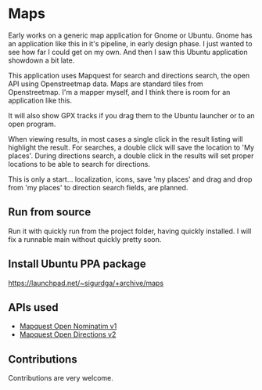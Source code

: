 Maps
====

Early works on a generic map application for Gnome or Ubuntu. Gnome has
an application like this in it's pipeline, in early design phase. I
just wanted to see how far I could get on my own. And then I saw this
Ubuntu application showdown a bit late.

This application uses Mapquest for search and directions search, the open API
using Openstreetmap data. Maps are standard tiles from Openstreetmap. I'm a
mapper myself, and I think there is room for an application like this.

It will also show GPX tracks if you drag them to the Ubuntu launcher or
to an open program.

When viewing results, in most cases a single click in the result
listing will highlight the result. For searches, a double click will
save the location to 'My places'. During directions search, a double
click in the results will set proper locations to be able to search for
directions.

This is only a start… localization, icons, save 'my places' and drag
and drop from 'my places' to direction search fields, are planned.

Run from source
---------------

Run it with quickly run from the project folder, having quickly installed. I
will fix a runnable main without quickly pretty soon.

Install Ubuntu PPA package
--------------------------

https://launchpad.net/~sigurdga/+archive/maps

APIs used
---------

* [Mapquest Open Nominatim v1](http://open.mapquestapi.com/nominatim/)
* [Mapquest Open Directions v2](http://open.mapquestapi.com/directions/)

Contributions
-------------

Contributions are very welcome.
